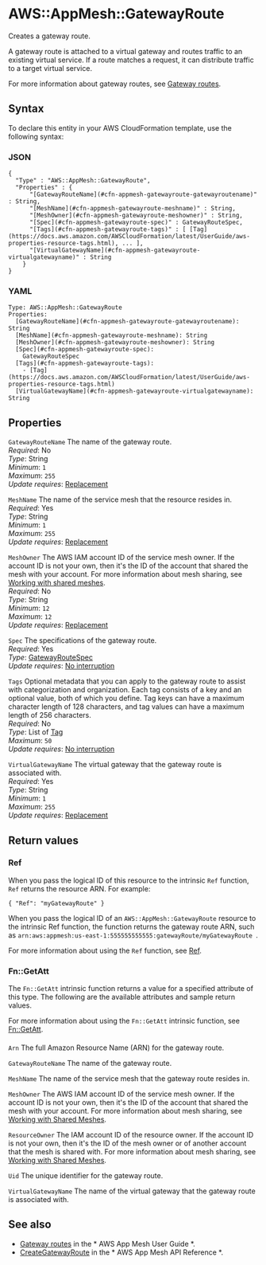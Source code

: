 # AWS::AppMesh::GatewayRoute<a name="aws-resource-appmesh-gatewayroute"></a>

Creates a gateway route\.

A gateway route is attached to a virtual gateway and routes traffic to an existing virtual service\. If a route matches a request, it can distribute traffic to a target virtual service\.

For more information about gateway routes, see [Gateway routes](https://docs.aws.amazon.com/app-mesh/latest/userguide/gateway-routes.html)\.

## Syntax<a name="aws-resource-appmesh-gatewayroute-syntax"></a>

To declare this entity in your AWS CloudFormation template, use the following syntax:

### JSON<a name="aws-resource-appmesh-gatewayroute-syntax.json"></a>

```
{
  "Type" : "AWS::AppMesh::GatewayRoute",
  "Properties" : {
      "[GatewayRouteName](#cfn-appmesh-gatewayroute-gatewayroutename)" : String,
      "[MeshName](#cfn-appmesh-gatewayroute-meshname)" : String,
      "[MeshOwner](#cfn-appmesh-gatewayroute-meshowner)" : String,
      "[Spec](#cfn-appmesh-gatewayroute-spec)" : GatewayRouteSpec,
      "[Tags](#cfn-appmesh-gatewayroute-tags)" : [ [Tag](https://docs.aws.amazon.com/AWSCloudFormation/latest/UserGuide/aws-properties-resource-tags.html), ... ],
      "[VirtualGatewayName](#cfn-appmesh-gatewayroute-virtualgatewayname)" : String
    }
}
```

### YAML<a name="aws-resource-appmesh-gatewayroute-syntax.yaml"></a>

```
Type: AWS::AppMesh::GatewayRoute
Properties: 
  [GatewayRouteName](#cfn-appmesh-gatewayroute-gatewayroutename): String
  [MeshName](#cfn-appmesh-gatewayroute-meshname): String
  [MeshOwner](#cfn-appmesh-gatewayroute-meshowner): String
  [Spec](#cfn-appmesh-gatewayroute-spec): 
    GatewayRouteSpec
  [Tags](#cfn-appmesh-gatewayroute-tags): 
    - [Tag](https://docs.aws.amazon.com/AWSCloudFormation/latest/UserGuide/aws-properties-resource-tags.html)
  [VirtualGatewayName](#cfn-appmesh-gatewayroute-virtualgatewayname): String
```

## Properties<a name="aws-resource-appmesh-gatewayroute-properties"></a>

`GatewayRouteName`  <a name="cfn-appmesh-gatewayroute-gatewayroutename"></a>
The name of the gateway route\.  
*Required*: No  
*Type*: String  
*Minimum*: `1`  
*Maximum*: `255`  
*Update requires*: [Replacement](https://docs.aws.amazon.com/AWSCloudFormation/latest/UserGuide/using-cfn-updating-stacks-update-behaviors.html#update-replacement)

`MeshName`  <a name="cfn-appmesh-gatewayroute-meshname"></a>
The name of the service mesh that the resource resides in\.   
*Required*: Yes  
*Type*: String  
*Minimum*: `1`  
*Maximum*: `255`  
*Update requires*: [Replacement](https://docs.aws.amazon.com/AWSCloudFormation/latest/UserGuide/using-cfn-updating-stacks-update-behaviors.html#update-replacement)

`MeshOwner`  <a name="cfn-appmesh-gatewayroute-meshowner"></a>
The AWS IAM account ID of the service mesh owner\. If the account ID is not your own, then it's the ID of the account that shared the mesh with your account\. For more information about mesh sharing, see [Working with shared meshes](https://docs.aws.amazon.com/app-mesh/latest/userguide/sharing.html)\.  
*Required*: No  
*Type*: String  
*Minimum*: `12`  
*Maximum*: `12`  
*Update requires*: [Replacement](https://docs.aws.amazon.com/AWSCloudFormation/latest/UserGuide/using-cfn-updating-stacks-update-behaviors.html#update-replacement)

`Spec`  <a name="cfn-appmesh-gatewayroute-spec"></a>
The specifications of the gateway route\.  
*Required*: Yes  
*Type*: [GatewayRouteSpec](aws-properties-appmesh-gatewayroute-gatewayroutespec.md)  
*Update requires*: [No interruption](https://docs.aws.amazon.com/AWSCloudFormation/latest/UserGuide/using-cfn-updating-stacks-update-behaviors.html#update-no-interrupt)

`Tags`  <a name="cfn-appmesh-gatewayroute-tags"></a>
Optional metadata that you can apply to the gateway route to assist with categorization and organization\. Each tag consists of a key and an optional value, both of which you define\. Tag keys can have a maximum character length of 128 characters, and tag values can have a maximum length of 256 characters\.  
*Required*: No  
*Type*: List of [Tag](https://docs.aws.amazon.com/AWSCloudFormation/latest/UserGuide/aws-properties-resource-tags.html)  
*Maximum*: `50`  
*Update requires*: [No interruption](https://docs.aws.amazon.com/AWSCloudFormation/latest/UserGuide/using-cfn-updating-stacks-update-behaviors.html#update-no-interrupt)

`VirtualGatewayName`  <a name="cfn-appmesh-gatewayroute-virtualgatewayname"></a>
The virtual gateway that the gateway route is associated with\.  
*Required*: Yes  
*Type*: String  
*Minimum*: `1`  
*Maximum*: `255`  
*Update requires*: [Replacement](https://docs.aws.amazon.com/AWSCloudFormation/latest/UserGuide/using-cfn-updating-stacks-update-behaviors.html#update-replacement)

## Return values<a name="aws-resource-appmesh-gatewayroute-return-values"></a>

### Ref<a name="aws-resource-appmesh-gatewayroute-return-values-ref"></a>

 When you pass the logical ID of this resource to the intrinsic `Ref` function, `Ref` returns the resource ARN\. For example:

 `{ "Ref": "myGatewayRoute" }` 

When you pass the logical ID of an `AWS::AppMesh::GatewayRoute` resource to the intrinsic Ref function, the function returns the gateway route ARN, such as `arn:aws:appmesh:us-east-1:555555555555:gatewayRoute/myGatewayRoute `\.

For more information about using the `Ref` function, see [Ref](https://docs.aws.amazon.com/AWSCloudFormation/latest/UserGuide/intrinsic-function-reference-ref.html)\.

### Fn::GetAtt<a name="aws-resource-appmesh-gatewayroute-return-values-fn--getatt"></a>

The `Fn::GetAtt` intrinsic function returns a value for a specified attribute of this type\. The following are the available attributes and sample return values\.

For more information about using the `Fn::GetAtt` intrinsic function, see [Fn::GetAtt](https://docs.aws.amazon.com/AWSCloudFormation/latest/UserGuide/intrinsic-function-reference-getatt.html)\.

#### <a name="aws-resource-appmesh-gatewayroute-return-values-fn--getatt-fn--getatt"></a>

`Arn`  <a name="Arn-fn::getatt"></a>
The full Amazon Resource Name \(ARN\) for the gateway route\.

`GatewayRouteName`  <a name="GatewayRouteName-fn::getatt"></a>
The name of the gateway route\.

`MeshName`  <a name="MeshName-fn::getatt"></a>
The name of the service mesh that the gateway route resides in\.

`MeshOwner`  <a name="MeshOwner-fn::getatt"></a>
The AWS IAM account ID of the service mesh owner\. If the account ID is not your own, then it's the ID of the account that shared the mesh with your account\. For more information about mesh sharing, see [Working with Shared Meshes](https://docs.aws.amazon.com/app-mesh/latest/userguide/sharing.html)\.

`ResourceOwner`  <a name="ResourceOwner-fn::getatt"></a>
The IAM account ID of the resource owner\. If the account ID is not your own, then it's the ID of the mesh owner or of another account that the mesh is shared with\. For more information about mesh sharing, see [Working with Shared Meshes](https://docs.aws.amazon.com/app-mesh/latest/userguide/sharing.html)\.

`Uid`  <a name="Uid-fn::getatt"></a>
The unique identifier for the gateway route\.

`VirtualGatewayName`  <a name="VirtualGatewayName-fn::getatt"></a>
The name of the virtual gateway that the gateway route is associated with\.

## See also<a name="aws-resource-appmesh-gatewayroute--seealso"></a>
+  [Gateway routes](https://docs.aws.amazon.com/app-mesh/latest/userguide/gateway-routes.html) in the * AWS App Mesh User Guide *\.
+  [CreateGatewayRoute](https://docs.aws.amazon.com/app-mesh/latest/APIReference/API_CreateGatewayRoute.html) in the * AWS App Mesh API Reference *\.

